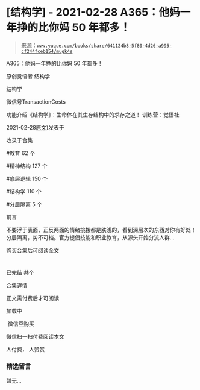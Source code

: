 # [结构学] - 2021-02-28 A365：他妈一年挣的比你妈 50 年都多！

> 来源：[`www.yuque.com/books/share/641124b8-5f80-4d26-a995-cf244fceb154/mugk4s`](https://www.yuque.com/books/share/641124b8-5f80-4d26-a995-cf244fceb154/mugk4s)



A365：他妈一年挣的比你妈 50 年都多！ 

原创觉悟者 结构学 

结构学 

微信号TransactionCosts 

功能介绍《结构学》：生命体在其生存结构中的求存之道！ 训练营：觉悟社 

2021-02-28[原文](https://mp.weixin.qq.com/s?__biz=MzIzMDYwOTM0Mg==&mid=2247485336&idx=1&sn=2fba7786d5102be1d639bfdd138185db&chksm=e8b19f49dfc6165f4a1e07062ca1414d977f1a6c15d797233e36f7dec3b27c28b0ed72667f5f#rd))发表于 

收录于合集 

#教育 62 个 

#精神结构 127 个 

#底层逻辑 150 个 

#结构学 110 个 

#分层隔离 5 个 

前言 

不要浮于表面，正反两面的情绪挑拨都是肤浅的，看到深层次的东西对你有好处！分层隔离，势不可挡。官方提倡技能和职业教育，从源头开始分流人群… 

购买合集后可阅读全文 

# 

已完结 共个 

合集详情 

正文需付费后才可阅读 

加载中 

 微信豆购买 

微信扫一扫付费阅读本文 

人付费， 人赞赏 

### 精选留言 

暂无...